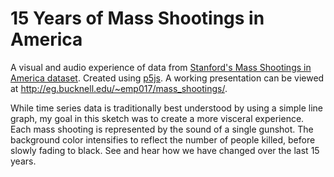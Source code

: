 # 15 Years of Mass Shootings in America

A visual and audio experience of data from [Stanford's Mass Shootings in America dataset](https://library.stanford.edu/projects/mass-shootings-america). Created using [p5js](http://p5js.org/). A working presentation can be viewed at <http://eg.bucknell.edu/~emp017/mass_shootings/>.

While time series data is traditionally best understood by using a simple line graph, my goal in this sketch was to create a more visceral experience. Each mass shooting is represented by the sound of a single gunshot. The background color intensifies to reflect the number of people killed, before slowly fading to black. See and hear how we have changed over the last 15 years. 
